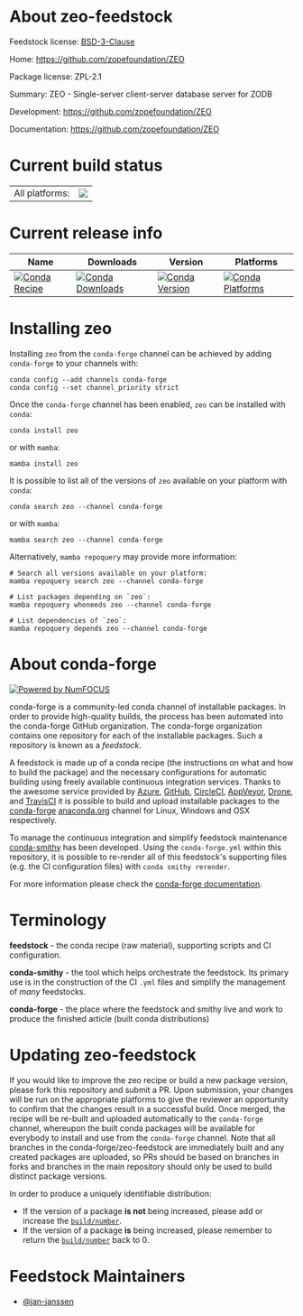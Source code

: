 About zeo-feedstock
===================

Feedstock license: [BSD-3-Clause](https://github.com/conda-forge/zeo-feedstock/blob/main/LICENSE.txt)

Home: https://github.com/zopefoundation/ZEO

Package license: ZPL-2.1

Summary: ZEO - Single-server client-server database server for ZODB

Development: https://github.com/zopefoundation/ZEO

Documentation: https://github.com/zopefoundation/ZEO

Current build status
====================


<table><tr><td>All platforms:</td>
    <td>
      <a href="https://dev.azure.com/conda-forge/feedstock-builds/_build/latest?definitionId=4445&branchName=main">
        <img src="https://dev.azure.com/conda-forge/feedstock-builds/_apis/build/status/zeo-feedstock?branchName=main">
      </a>
    </td>
  </tr>
</table>

Current release info
====================

| Name | Downloads | Version | Platforms |
| --- | --- | --- | --- |
| [![Conda Recipe](https://img.shields.io/badge/recipe-zeo-green.svg)](https://anaconda.org/conda-forge/zeo) | [![Conda Downloads](https://img.shields.io/conda/dn/conda-forge/zeo.svg)](https://anaconda.org/conda-forge/zeo) | [![Conda Version](https://img.shields.io/conda/vn/conda-forge/zeo.svg)](https://anaconda.org/conda-forge/zeo) | [![Conda Platforms](https://img.shields.io/conda/pn/conda-forge/zeo.svg)](https://anaconda.org/conda-forge/zeo) |

Installing zeo
==============

Installing `zeo` from the `conda-forge` channel can be achieved by adding `conda-forge` to your channels with:

```
conda config --add channels conda-forge
conda config --set channel_priority strict
```

Once the `conda-forge` channel has been enabled, `zeo` can be installed with `conda`:

```
conda install zeo
```

or with `mamba`:

```
mamba install zeo
```

It is possible to list all of the versions of `zeo` available on your platform with `conda`:

```
conda search zeo --channel conda-forge
```

or with `mamba`:

```
mamba search zeo --channel conda-forge
```

Alternatively, `mamba repoquery` may provide more information:

```
# Search all versions available on your platform:
mamba repoquery search zeo --channel conda-forge

# List packages depending on `zeo`:
mamba repoquery whoneeds zeo --channel conda-forge

# List dependencies of `zeo`:
mamba repoquery depends zeo --channel conda-forge
```


About conda-forge
=================

[![Powered by
NumFOCUS](https://img.shields.io/badge/powered%20by-NumFOCUS-orange.svg?style=flat&colorA=E1523D&colorB=007D8A)](https://numfocus.org)

conda-forge is a community-led conda channel of installable packages.
In order to provide high-quality builds, the process has been automated into the
conda-forge GitHub organization. The conda-forge organization contains one repository
for each of the installable packages. Such a repository is known as a *feedstock*.

A feedstock is made up of a conda recipe (the instructions on what and how to build
the package) and the necessary configurations for automatic building using freely
available continuous integration services. Thanks to the awesome service provided by
[Azure](https://azure.microsoft.com/en-us/services/devops/), [GitHub](https://github.com/),
[CircleCI](https://circleci.com/), [AppVeyor](https://www.appveyor.com/),
[Drone](https://cloud.drone.io/welcome), and [TravisCI](https://travis-ci.com/)
it is possible to build and upload installable packages to the
[conda-forge](https://anaconda.org/conda-forge) [anaconda.org](https://anaconda.org/)
channel for Linux, Windows and OSX respectively.

To manage the continuous integration and simplify feedstock maintenance
[conda-smithy](https://github.com/conda-forge/conda-smithy) has been developed.
Using the ``conda-forge.yml`` within this repository, it is possible to re-render all of
this feedstock's supporting files (e.g. the CI configuration files) with ``conda smithy rerender``.

For more information please check the [conda-forge documentation](https://conda-forge.org/docs/).

Terminology
===========

**feedstock** - the conda recipe (raw material), supporting scripts and CI configuration.

**conda-smithy** - the tool which helps orchestrate the feedstock.
                   Its primary use is in the construction of the CI ``.yml`` files
                   and simplify the management of *many* feedstocks.

**conda-forge** - the place where the feedstock and smithy live and work to
                  produce the finished article (built conda distributions)


Updating zeo-feedstock
======================

If you would like to improve the zeo recipe or build a new
package version, please fork this repository and submit a PR. Upon submission,
your changes will be run on the appropriate platforms to give the reviewer an
opportunity to confirm that the changes result in a successful build. Once
merged, the recipe will be re-built and uploaded automatically to the
`conda-forge` channel, whereupon the built conda packages will be available for
everybody to install and use from the `conda-forge` channel.
Note that all branches in the conda-forge/zeo-feedstock are
immediately built and any created packages are uploaded, so PRs should be based
on branches in forks and branches in the main repository should only be used to
build distinct package versions.

In order to produce a uniquely identifiable distribution:
 * If the version of a package **is not** being increased, please add or increase
   the [``build/number``](https://docs.conda.io/projects/conda-build/en/latest/resources/define-metadata.html#build-number-and-string).
 * If the version of a package **is** being increased, please remember to return
   the [``build/number``](https://docs.conda.io/projects/conda-build/en/latest/resources/define-metadata.html#build-number-and-string)
   back to 0.

Feedstock Maintainers
=====================

* [@jan-janssen](https://github.com/jan-janssen/)


